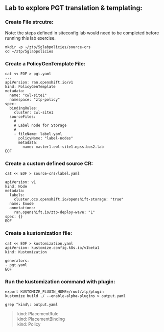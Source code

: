 ## Lab to explore PGT translation & templating: 

### Create File strcutre: 

Note: the steps defined in siteconfig lab would need to be completed before running this lab exercise. 

```
mkdir -p ~/ztp/5glabpolicies/source-crs
cd ~/ztp/5glabpolicies
```

### Create a PolicyGenTemplate File: 

```
cat << EOF > pgt.yaml
---
apiVersion: ran.openshift.io/v1
kind: PolicyGenTemplate
metadata:
  name: "cwl-site1"
  namespace: "ztp-policy"
spec:
  bindingRules:
    cluster: cwl-site1
  sourceFiles:
    #
    # Label node for Storage
    #
    - fileName: label.yaml
      policyName: "label-nodes"
      metadata:
        name: master1.cwl-site1.npss.bos2.lab
EOF
```

### Create a custom defined source CR: 
```
cat << EOF > source-crs/label.yaml
---
apiVersion: v1
kind: Node
metadata:
  labels:
    cluster.ocs.openshift.io/openshift-storage: "true"
  name: $node
  annotations:
    ran.openshift.io/ztp-deploy-wave: "1"
spec: {}
EOF
```
### Create a kustomization file: 
```
cat << EOF > kustomization.yaml
apiVersion: kustomize.config.k8s.io/v1beta1
kind: Kustomization

generators:
- pgt.yaml
EOF
```

### Run the kustomization command with plugin: 

```
export KUSTOMIZE_PLUGIN_HOME=/root/ztp/plugin
kustomize build ./ --enable-alpha-plugins > output.yaml
```

```
grep ^kind\: output.yaml
```
> kind: PlacementRule<br>
> kind: PlacementBinding<br>
> kind: Policy<br>

